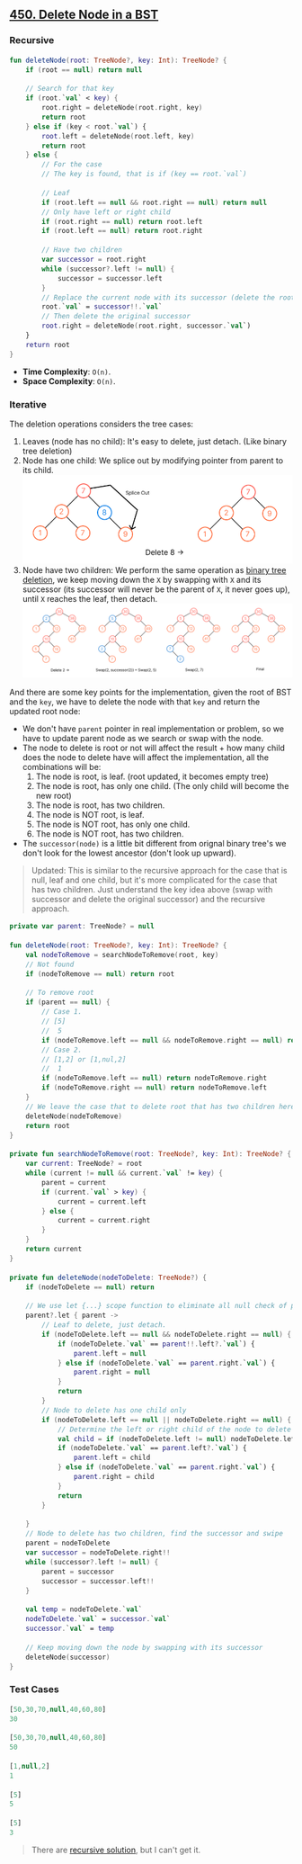## [450. Delete Node in a BST](https://leetcode.com/problems/delete-node-in-a-bst/)

### Recursive
```kotlin
fun deleteNode(root: TreeNode?, key: Int): TreeNode? {
    if (root == null) return null
    
    // Search for that key
    if (root.`val` < key) {
        root.right = deleteNode(root.right, key)
        return root
    } else if (key < root.`val`) {
        root.left = deleteNode(root.left, key)
        return root
    } else {
        // For the case
        // The key is found, that is if (key == root.`val`)

        // Leaf
        if (root.left == null && root.right == null) return null
        // Only have left or right child
        if (root.right == null) return root.left
        if (root.left == null) return root.right
        
        // Have two children
        var successor = root.right
        while (successor?.left != null) {
            successor = successor.left
        }
        // Replace the current node with its successor (delete the root)
        root.`val` = successor!!.`val`
        // Then delete the original successor
        root.right = deleteNode(root.right, successor.`val`)
    }
    return root
}
```

* **Time Complexity**: `O(n)`.
* **Space Complexity**: `O(n)`.

### Iterative
The deletion operations considers the tree cases:
1. Leaves (node has no child): It's easy to delete, just detach. (Like binary tree deletion)
2. Node has one child: We splice out by modifying pointer from parent to its child.
![Binary Search Tree Delete](../media/binary-search-tree-delete-one-child.png)
3. Node have two children: We perform the same operation as [binary tree deletion](#deletion), we keep moving down the `X` by swapping with `X` and its successor (its successor will never be the parent of `X`, it never goes up), until `X` reaches the leaf, then detach.
![Binary Search Tree Delete Node With Two Children](../media/binary-search-tree-delete-two-children.png)

And there are some key points for the implementation, given the root of BST and the `key`, we have to delete the node with that `key` and return the updated root node:

* We don't have `parent` pointer in real implementation or problem, so we have to update parent node as we search or swap with the node.
* The node to delete is root or not will affect the result + how many child does the node to delete have will affect the implementation, all the combinations will be:
    1. The node is root, is leaf. (root updated, it becomes empty tree)
    1. The node is root, has only one child. (The only child will become the new root)
    1. The node is root, has two children. 
    1. The node is NOT root, is leaf.
    1. The node is NOT root, has only one child.
    1. The node is NOT root, has two children.
* The `successor(node)` is a little bit different from orignal binary tree's we don't look for the lowest ancestor (don't look up upward).

> Updated: This is similar to the recursive approach for the case that is null, leaf and one child, but it's more complicated for the case that has two children. Just understand the key idea above (swap with successor and delete the original successor) and the recursive approach.

```kotlin
private var parent: TreeNode? = null

fun deleteNode(root: TreeNode?, key: Int): TreeNode? {
    val nodeToRemove = searchNodeToRemove(root, key)
    // Not found
    if (nodeToRemove == null) return root
    
    // To remove root
    if (parent == null) {
        // Case 1.
        // [5]
        //  5
        if (nodeToRemove.left == null && nodeToRemove.right == null) return null
        // Case 2.
        // [1,2] or [1,nul,2]
        //  1        
        if (nodeToRemove.left == null) return nodeToRemove.right
        if (nodeToRemove.right == null) return nodeToRemove.left 
    }
    // We leave the case that to delete root that has two children here
    deleteNode(nodeToRemove)
    return root
}

private fun searchNodeToRemove(root: TreeNode?, key: Int): TreeNode? {
    var current: TreeNode? = root
    while (current != null && current.`val` != key) {
        parent = current
        if (current.`val` > key) {
            current = current.left
        } else {
            current = current.right
        }
    }
    return current
}

private fun deleteNode(nodeToDelete: TreeNode?) {
    if (nodeToDelete == null) return

    // We use let {...} scope function to eliminate all null check of parent node
    parent?.let { parent ->
        // Leaf to delete, just detach.
        if (nodeToDelete.left == null && nodeToDelete.right == null) {
            if (nodeToDelete.`val` == parent!!.left?.`val`) {
                parent.left = null
            } else if (nodeToDelete.`val` == parent.right.`val`) {
                parent.right = null
            }
            return
        }
        // Node to delete has one child only
        if (nodeToDelete.left == null || nodeToDelete.right == null) {
            // Determine the left or right child of the node to delete for splicing out
            val child = if (nodeToDelete.left != null) nodeToDelete.left!! else nodeToDelete.right!!
            if (nodeToDelete.`val` == parent.left?.`val`) {
                parent.left = child
            } else if (nodeToDelete.`val` == parent.right.`val`) {
                parent.right = child
            }
            return
        }

    }
    // Node to delete has two children, find the successor and swipe
    parent = nodeToDelete
    var successor = nodeToDelete.right!!
    while (successor?.left != null) {
        parent = successor
        successor = successor.left!!
    }
    
    val temp = nodeToDelete.`val`
    nodeToDelete.`val` = successor.`val`
    successor.`val` = temp

    // Keep moving down the node by swapping with its successor
    deleteNode(successor)
}
```

### Test Cases
```js
[50,30,70,null,40,60,80]
30 

[50,30,70,null,40,60,80]
50

[1,null,2]
1

[5]
5

[5]
3
```

> There are [recursive solution](https://leetcode.cn/problems/delete-node-in-a-bst/solution/shan-chu-er-cha-sou-suo-shu-zhong-de-jie-n6vo/), but I can't get it.